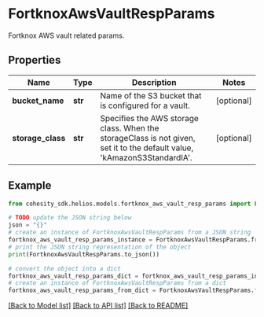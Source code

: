 # FortknoxAwsVaultRespParams

Fortknox AWS vault related params.

## Properties

Name | Type | Description | Notes
------------ | ------------- | ------------- | -------------
**bucket_name** | **str** | Name of the S3 bucket that is configured for a vault. | [optional] 
**storage_class** | **str** | Specifies the AWS storage class. When the storageClass is not given, set it to the default value, &#39;kAmazonS3StandardIA&#39;. | [optional] 

## Example

```python
from cohesity_sdk.helios.models.fortknox_aws_vault_resp_params import FortknoxAwsVaultRespParams

# TODO update the JSON string below
json = "{}"
# create an instance of FortknoxAwsVaultRespParams from a JSON string
fortknox_aws_vault_resp_params_instance = FortknoxAwsVaultRespParams.from_json(json)
# print the JSON string representation of the object
print(FortknoxAwsVaultRespParams.to_json())

# convert the object into a dict
fortknox_aws_vault_resp_params_dict = fortknox_aws_vault_resp_params_instance.to_dict()
# create an instance of FortknoxAwsVaultRespParams from a dict
fortknox_aws_vault_resp_params_from_dict = FortknoxAwsVaultRespParams.from_dict(fortknox_aws_vault_resp_params_dict)
```
[[Back to Model list]](../README.md#documentation-for-models) [[Back to API list]](../README.md#documentation-for-api-endpoints) [[Back to README]](../README.md)


